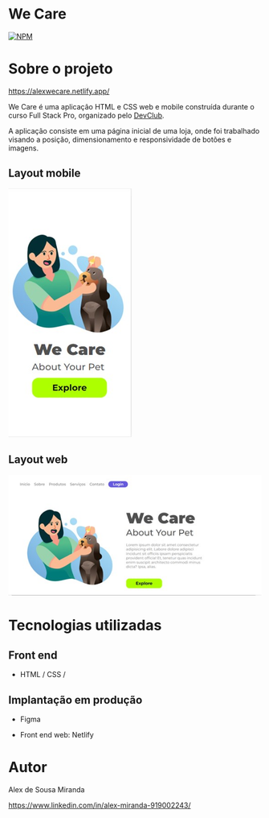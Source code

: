 # We Care
[![NPM](https://img.shields.io/npm/l/react)](https://github.com/alexmiranda18/wecare/blob/master/licence) 

# Sobre o projeto

https://alexwecare.netlify.app/

We Care é uma aplicação HTML e CSS web e mobile construída durante o curso Full Stack Pro, organizado pelo [DevClub](https://rodolfomori.com.br/devclub/ "Site do DevClub").

A aplicação consiste em uma página inicial de uma loja, onde foi trabalhado visando a posição, dimensionamento e responsividade de botões e imagens.

## Layout mobile
![Mobile 1](https://github.com/alexmiranda18/wecare/blob/master/assets/Imagem10.jpg?raw=true) 

## Layout web
![Web 1](https://github.com/alexmiranda18/wecare/blob/master/assets/Imagem9.jpg?raw=true)



# Tecnologias utilizadas

## Front end
- HTML / CSS / 

## Implantação em produção

- Figma

- Front end web: Netlify

# Autor

Alex de Sousa Miranda

https://www.linkedin.com/in/alex-miranda-919002243/
